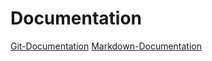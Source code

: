 # Documentation 
[Git-Documentation](https://git-scm.com/doc)
[Markdown-Documentation](https://guides.github.com/features/mastering-markdown)



